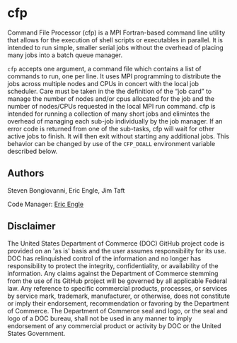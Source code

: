 # cfp

Command File Processor (cfp) is a MPI Fortran-based command line utility that allows for the execution of shell scripts or executables in parallel.  It is intended to run simple, smaller serial jobs without the overhead of placing many jobs into a batch queue manager.

`cfp` accepts one argument, a command file which contains a list of commands to run, one per line. It uses MPI programming to distribute the jobs across multiple nodes and CPUs in concert with the local job scheduler. Care must be taken in the the definition of the “job card” to manage the number of nodes and/or cpus allocated for the job and the number of nodes/CPUs requested in the local MPI run command. cfp is intended for running a collection of many short jobs and elimintes the overhead of managing each sub-job individually by the job manager. If an error code is returned from one of the sub-tasks, cfp will wait for other active jobs to finish. It will then exit without starting any additional jobs. This behavior can be changed by use of the `CFP_DOALL` environment variable described below.

## Authors

Steven Bongiovanni, Eric Engle, Jim Taft

Code Manager: [Eric Engle](mailto:eric.engle@noaa.gov)

## Disclaimer

The United States Department of Commerce (DOC) GitHub project code is provided
on an 'as is' basis and the user assumes responsibility for its use. DOC has
relinquished control of the information and no longer has responsibility to
protect the integrity, confidentiality, or availability of the information. Any
claims against the Department of Commerce stemming from the use of its GitHub
project will be governed by all applicable Federal law. Any reference to
specific commercial products, processes, or services by service mark,
trademark, manufacturer, or otherwise, does not constitute or imply their
endorsement, recommendation or favoring by the Department of Commerce. The
Department of Commerce seal and logo, or the seal and logo of a DOC bureau,
shall not be used in any manner to imply endorsement of any commercial product
or activity by DOC or the United States Government.

